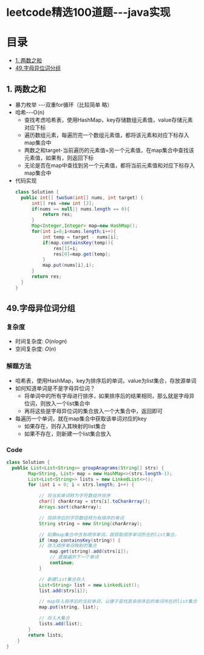 # leetcode精选100道题---java实现

# 目录
- [1. 两数之和](#1-两数之和)
- [49.字母异位词分组](#49字母异位词分组)

## 1. 两数之和
- 暴力枚举 ---双重for循环（比较简单 略）
- 哈希---O(n)
  - 查找考虑哈希表，使用HashMap，key存储数组元素值，value存储元素对应下标
  - 遍历数组元素，每遍历完一个数组元素值，都将该元素和对应下标存入map集合中
  - 两数之和target-当前遍历的元素值=另一个元素值，在map集合中查找该元素值，如果有，则返回下标
  - 无论是否在map中查找到另一个元素值，都将当前元素值和对应下标存入map集合中
- 代码实现
  ~~~ java
  class Solution {
    public int[] twoSum(int[] nums, int target) {
        int[] res =new int [2];
        if(nums == null|| nums.length == 0){
            return res;
        }
        Map<Integer,Integer> map=new HashMap();
        for(int i=0;i<nums.length;i++){
            int temp = target - nums[i];
            if(map.containsKey(temp)){
                res[1]=i;
                res[0]=map.get(temp);
            }
            map.put(nums[i],i);
        }
        return res;
    }
  }  

## 49.字母异位词分组

### 复杂度

- 时间复杂度: $O(nlogn)$
- 空间复杂度: $O(n)$

### 解题方法
- 哈希表，使用HashMap，key为排序后的单词，value为list集合，存放源单词
- 如何知道单词是不是字母异位词？
    - 将单词中的所有字母进行排序，如果排序后的结果相同，那么就是字母异位词，则放入一个list集合中
    - 再将这些是字母异位词的集合放入一个大集合中，返回即可
- 每遍历一个单词，就在map集合中获取该单词对应的key
    - 如果存在，则存入其映射的list集合
    - 如果不存在，则新建一个list集合放入

### Code
```Java []
class Solution {
  public List<List<String>> groupAnagrams(String[] strs) {
        Map<String, List> map = new HashMap<>(strs.length-1);
        List<List<String>> lists = new LinkedList<>();
        for (int i = 0; i < strs.length; i++) {

            // 将当前单词转为字符数组并排序
            char[] charArray = strs[i].toCharArray();
            Arrays.sort(charArray);

            // 将排序后的字符数组转为有顺序的单词
            String string = new String(charArray);

            // 如果map集合中含有顺序单词，就获取顺序单词所在的list集合，
            if (map.containsKey(string)) {
            // 存入顺序单词映射的集合
                map.get(string).add(strs[i]);
                // 直接遍历下一个单词
                continue;
            }

            // 新建list集合存入
            List<String> list = new LinkedList();
            list.add(strs[i]);

            // map存入排序后的当前单词，以便于查找其余排序后的单词所在的list集合
            map.put(string, list);

            // 存入大集合
            lists.add(list);
        }
        return lists;
    }
}
```

